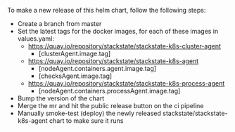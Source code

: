 To make a new release of this helm chart, follow the following steps:

- Create a branch from master
- Set the latest tags for the docker images, for each of these images in values.yaml:
  * https://quay.io/repository/stackstate/stackstate-k8s-cluster-agent
    * [clusterAgent.image.tag]
  * https://quay.io/repository/stackstate/stackstate-k8s-agent
    * [nodeAgent.containers.agent.image.tag]
    * [checksAgent.image.tag]
  * https://quay.io/repository/stackstate/stackstate-k8s-process-agent
    * [nodeAgent.containers.processAgent.image.tag]
- Bump the version of the chart
- Merge the mr and hit the public release button on the ci pipeline
- Manually smoke-test (deploy) the newly released stackstate/stackstate-k8s-agent chart to make sure it runs
